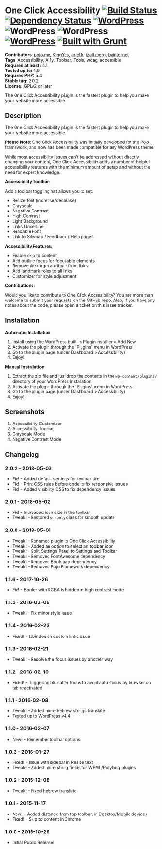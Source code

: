 # One Click Accessibility [![Build Status](https://travis-ci.org/pojome/one-click-accessibility.svg?branch=master)](https://travis-ci.org/pojome/one-click-accessibility) [![Dependency Status](https://david-dm.org/pojome/pojo-accessibility/dev-status.svg)](https://david-dm.org/pojome/pojo-accessibility#info=devDependencies) [![WordPress](https://img.shields.io/wordpress/v/pojo-accessibility.svg?style=flat-square)](https://wordpress.org/plugins/pojo-accessibility/) [![WordPress](https://img.shields.io/wordpress/plugin/r/pojo-accessibility.svg?style=flat-square)](https://wordpress.org/plugins/pojo-accessibility/) [![WordPress](https://img.shields.io/wordpress/plugin/v/pojo-accessibility.svg?style=flat-square)](https://wordpress.org/plugins/pojo-accessibility/) [![WordPress](https://img.shields.io/wordpress/plugin/dt/pojo-accessibility.svg?style=flat-square)](https://wordpress.org/plugins/pojo-accessibility/) [![Built with Grunt](https://cdn.gruntjs.com/builtwith.svg)](http://gruntjs.com/)


**Contributors:** [pojo.me](https://profiles.wordpress.org/pojo.me), [KingYes](https://profiles.wordpress.org/KingYes), [ariel.k](https://profiles.wordpress.org/ariel.k), [jzaltzberg](https://profiles.wordpress.org/jzaltzberg), [bainternet](https://profiles.wordpress.org/bainternet)  
**Tags:** Accessibility, A11y, Toolbar, Tools, wcag, accessible  
**Requires at least:** 4.1  
**Tested up to:** 4.9  
**Requires PHP:** 5.4  
**Stable tag:** 2.0.2  
**License:** GPLv2 or later  

The One Click Accessibility plugin is the fastest plugin to help you make your website more accessible.

## Description ##

The One Click Accessibility plugin is the fastest plugin to help you make your website more accessible.

**Please Note:** One Click Accessibility was initially developed for the Pojo framework, and now has been made compatible for any WordPress theme

While most accessibility issues can’t be addressed without directly changing your content, One Click Accessibility adds a number of helpful accessibility features with the minimum amount of setup and without the need for expert knowledge.

**Accessibility Toolbar:**

Add a toolbar toggling hat allows you to set:

* Resize font (increase/decrease)
* Grayscale
* Negative Contrast
* High Contrast
* Light Background
* Links Underline
* Readable Font
* Link to Sitemap / Feedback / Help pages

**Accessibility Features:**

* Enable skip to content
* Add outline focus for focusable elements
* Remove the target attribute from links
* Add landmark roles to all links
* Customizer for style adjustment

**Contributions:**

Would you like to contribute to One Click Accessibility? You are more than welcome to submit your requests on the [GitHub repo](https://github.com/pojome/one-click-accessibility/). Also, if you have any notes about the code, please open a ticket on this issue tracker.

## Installation ##

**Automatic Installation**

1. Install using the WordPress built-in Plugin installer > Add New
1. Activate the plugin through the 'Plugins' menu in WordPress
1. Go to the plugin page (under Dashboard > Accessibility)
1. Enjoy!

**Manual Installation**

1. Extract the zip file and just drop the contents in the <code>wp-content/plugins/</code> directory of your WordPress installation
1. Activate the plugin through the 'Plugins' menu in WordPress
1. Go to the plugin page (under Dashboard > Accessibility)
1. Enjoy!

## Screenshots ##

1. Accessibility Customizer
2. Accessibility Toolbar
3. Grayscale Mode
4. Negative Contrast Mode

## Changelog ##

### 2.0.2 - 2018-05-03 ###
* Fix! - Added default settings for toolbar title
* Fix! - Print CSS rules before code to fix responsive issues
* Fix! - Added visibility CSS to fix dependency issues

### 2.0.1 - 2018-05-02 ###
* Fix! - Increased icon size in the toolbar
* Tweak! - Restored `sr-only` class for smooth update

### 2.0.0 - 2018-05-01 ###
* Tweak! - Renamed plugin to One Click Accessibility
* Tweak! - Added an option to select an toolbar icon
* Tweak! - Split Settings Panel to Settings and Toolbar
* Tweak! - Removed FontAwesome dependency
* Tweak! - Removed Bootstrap dependency
* Tweak! - Removed Pojo Framework dependency

### 1.1.6 - 2017-10-26 ###
* Fix! - Border with RGBA is hidden in high contrast mode

### 1.1.5 - 2016-03-09 ###
* Tweak! - Fix minor style issue

### 1.1.4 - 2016-02-23 ###
* Fixed! - tabindex on custom links issue

### 1.1.3 - 2016-02-21 ###
* Tweak! - Resolve the focus issues by another way

### 1.1.2 - 2016-02-10 ###
* Fixed! - Triggering blur after focus to avoid auto-focus by browser on tab reactivated

### 1.1.1 - 2016-02-08 ###
* Tweak! - Added more hebrew strings translate 
* Tested up to WordPress v4.4

### 1.1.0 - 2016-02-07 ###
* New! - Remember toolbar options

### 1.0.3 - 2016-01-27 ###
* Fixed! - Issue with sidebar in Resize text
* Tweak! - Added more string fields for WPML/Polylang plugins

### 1.0.2 - 2015-12-08 ###
* Tweak! - Fixed hebrew translate

### 1.0.1 - 2015-11-17 ###
* New! - Added distance from top toolbar, in Desktop/Mobile devices
* Fixed! - Skip to content in Chrome

### 1.0.0 - 2015-10-29 ###
* Initial Public Release!
